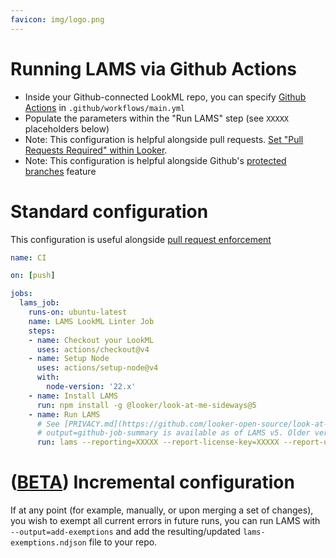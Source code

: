 ```yaml
---
favicon: img/logo.png
---
```

# Running LAMS via Github Actions

- Inside your Github-connected LookML repo, you can specify [Github Actions](https://docs.github.com/en/actions) in `.github/workflows/main.yml`
- Populate the parameters within the "Run LAMS" step (see `XXXXX` placeholders below)
- Note: This configuration is helpful alongside pull requests. [Set "Pull Requests Required" within Looker](https://cloud.google.com/looker/docs/git-options#integrating_pull_requests_for_your_project).
- Note: This configuration is helpful alongside Github's [protected branches](https://docs.github.com/en/repositories/configuring-branches-and-merges-in-your-repository/managing-protected-branches/about-protected-branches) feature

# Standard configuration

This configuration is useful alongside [pull request enforcement](https://cloud.google.com/looker/docs/git-options#integrating_pull_requests_for_your_project)

<!-- {% raw %} -->
```yaml
name: CI

on: [push]

jobs:
  lams_job:
    runs-on: ubuntu-latest
    name: LAMS LookML Linter Job
    steps:
    - name: Checkout your LookML
      uses: actions/checkout@v4
    - name: Setup Node
      uses: actions/setup-node@v4
      with:
        node-version: '22.x'
    - name: Install LAMS
      run: npm install -g @looker/look-at-me-sideways@5
    - name: Run LAMS
      # See [PRIVACY.md](https://github.com/looker-open-source/look-at-me-sideways/blob/master/PRIVACY.md)
      # output=github-job-summary is available as of LAMS v5. Older versions can use output=lines
      run: lams --reporting=XXXXX --report-license-key=XXXXX --report-user=XXXXX --output=github-job-summary

```
<!-- {% endraw %}) -->

# ([BETA](https://github.com/looker-open-source/look-at-me-sideways/issues/142)) Incremental configuration

If at any point (for example, manually, or upon merging a set of changes), you wish to exempt all current errors in future runs, you can run LAMS with  `--output=add-exemptions` and add the resulting/updated `lams-exemptions.ndjson` file to your repo.
